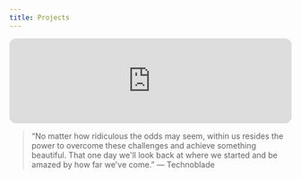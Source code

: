 ```yaml
---
title: Projects
---
```

<iframe style="border-radius:12px" src="https://open.spotify.com/embed/track/5fqjfiMOFapIb8uFcxBStH?utm_source=generator&theme=0" width="100%" height="152" frameBorder="0" allowfullscreen="" allow="autoplay; clipboard-write; encrypted-media; fullscreen; picture-in-picture" loading="lazy"></iframe>

> “No matter how ridiculous the odds may seem, within us resides the power to overcome these challenges and achieve something beautiful. That one day we'll look back at where we started and be amazed by how far we've come.” — Technoblade

